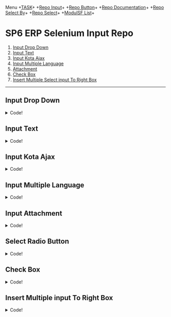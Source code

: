 Menu +[TASK](https://github.com/arshve/mardown/blob/master/Task.md)+ +[Repo Input](https://github.com/arshve/mardown/blob/master/Repo%20Input.md#Insert-Multiple-input-To-Right-Box)+ +[Repo Button](https://github.com/arshve/mardown/blob/master/Repo%20Button.md)+ +[Repo Documentation](https://github.com/arshve/mardown/blob/master/Repo%20Documentation.md)+ +[Repo Select By](https://github.com/arshve/mardown/blob/master/Repo%20Select%20By.md)+ +[Repo Select](https://github.com/arshve/mardown/blob/master/Repo%20Select.md)+ +[ModulSF List](https://github.com/arshve/mardown/blob/master/ModulSF6.md)+

# SP6 ERP Selenium **Input** Repo

1. [Input Drop Down](#Input-Drop-Down)
2. [Input Text](#Input-Text)
3. [Input Kota Ajax](#Input-Kota-Ajax)
4. [Input Multiple Language](#Input-Multiple-Language)
5. [Attachment](#Input-Attachment)
6. [Check Box](#Check-Box)
7. [Insert Multiple Select input To Right Box](#Insert-Multiple-input-To-Right-Box)

---

## Input Drop Down

<details>
<summary> Code! </summary>

```JAVA
if (!CP_TYPE.equalsIgnoreCase("")) {
    Select inp_company_type = new Select(fluentWait(By.id("inp_company_type")));
    inp_company_type.selectByVisibleText(CP_TYPE);
    String value = inp_company_type.getFirstSelectedOption().getText();
    try {
        Assert.assertEquals(value, CP_TYPE);
        test.get().pass("<small>[Selectbox]</small> Company Type : " + value);
    } catch (AssertionError e) {
        test.get().fail("<small>[Selectbox]</small> Company Type : " + value);
        throw e;
    }
    Thread.sleep(500);
}
```

<details>
<summary> What is Look Like! </summary>

![Example](https://i.ibb.co/bmMNvTT/Drop-Down-Input.png)

</details>

</details>

## Input Text

<details>
<summary> Code! </summary>

```JAVA
if(!CP_NAME.equalsIgnoreCase("")) {
   WebElement element = (new WebDriverWait(driver, 10))
    .until(ExpectedConditions.elementToBeClickable(By.id("inp_cat_code")));
    element.clear();
    Thread.sleep(500);
    element.sendKeys(Keys.HOME, Keys.chord(Keys.SHIFT, Keys.END), CP_NAME);
    String val = element.getAttribute("value");
    Assert.assertEquals(val, CP_NAME);
    test.get().pass("<small>[Textfield]</small> Company Name : " + val);
    Thread.sleep(500);
}
```

#### With Ajax Type + Select

```JAVA
if (!PARENT.equalsIgnoreCase("")) {
   WebElement element = (new WebDriverWait(driver, 10))
    .until(ExpectedConditions.elementToBeClickable(By.id("inp_cat_code")));
    element.clear();
    Thread.sleep(500);
    element.sendKeys(PARENT);
    Thread.sleep(4000);
    fluentWait(By.xpath("//td[contains(., '" + PARENT + "')]")).click();
    Thread.sleep(1500);
    test.get().pass("Parent Code : " + PARENT);
    Thread.sleep(1500);
}
```

#### With Ajax Click + Select

```JAVA
if (!PARENT.equalsIgnoreCase("")) {
   WebElement element = (new WebDriverWait(driver, 10))
    .until(ExpectedConditions.elementToBeClickable(By.id("hdn_trncourse_code")));
    element.click();
    Thread.sleep(4000);
    fluentWait(By.xpath("//td[contains(., '" + PARENT + "')]")).click();
    Thread.sleep(1500);
    test.get().pass("Parent Code : " + PARENT);
    Thread.sleep(1500);
}
```

<details>
<summary> What is Look Like! </summary>

![Example](https://i.ibb.co/0DK0KLB/Text-Input.png)

</details>

</details>

## Input Kota Ajax

<details>
<summary> Code! </summary>

```JAVA
if(!CITY.equalsIgnoreCase("")) {
    WebElement element = (new WebDriverWait(driver, 10))
    .until(ExpectedConditions.elementToBeClickable(By.id("inp_cat_code")));
    element.clear();
    Thread.sleep(500);
    element.sendKeys(CITY);
    String inp_city_idval = element.getAttribute("value");
    try
    {
        Assert.assertEquals(inp_city_idval, CITY);
        test.get().pass("<small>[Input Textfield or Suggestion Tip]</small> City : " + inp_city_idval);
    }
    catch (AssertionError e)
    {
        test.get().fail("<small>[Input Textfield or Suggestion Tip]</small> City : " + inp_city_idval);
        throw e;
    }
    wait.until(ExpectedConditions.elementToBeClickable(By.xpath("//td[contains(., '" + CITY + "')]")));
    WebElement city = fluentWait(By.xpath("//td[contains(., '" + CITY + "')]"));
    Thread.sleep(1500);
    city.click();
}
```

<details>
<summary> What is Look Like! </summary>

![Example](https://i.ibb.co/qdRNmP9/City-Ajax-Input.png)

</details>

</details>

## Input Multiple Language

<details>
<summary> Code! </summary>

```JAVA
if (!NAME.equalsIgnoreCase("") && jr2 == true) {
    String[] st_desc = NAME.split(", ");
    String[] lang = LANG.split(", ");
    for(int i = 0;i < st_desc.length;i++)
    {
        WebElement element = (new WebDriverWait(driver, 10))
        .until(ExpectedConditions.elementToBeClickable(By.id("feedback_name_"+ lang[i] +"_"+ xpathCount)));
        element.clear();
        Thread.sleep(500);
        element.sendKeys(Keys.HOME, Keys.chord(Keys.SHIFT, Keys.END), st_desc[i]);
        Thread.sleep(500);
        String val = element.getAttribute("value");
        Assert.assertEquals(val, st_desc[i]);
        test.get().pass("<small>[Input Textfield]</small> Feedback Name ["+lang[i]+"]: " + st_desc[i]);
    }
    Thread.sleep(1000);
}
```

### Multiple Language Field With FCK Text Editor

```JAVA
if (!VISION.equalsIgnoreCase("")) {
    String[] st_desc = VISION.split(", ");
    String[] lang = LANG.split(", ");
    for(int i = 0;i < st_desc.length;i++) {
        try {
            wait.until(ExpectedConditions.frameToBeAvailableAndSwitchToIt(By.xpath("//*[@id=\"inp_vision_"+ lang[i] +"___Frame\"]")));
            wait.until(ExpectedConditions.frameToBeAvailableAndSwitchToIt(By.xpath("//*[@id=\"xEditingArea\"]/iframe")));
            WebElement body = driver.findElement(By.tagName("body"));
            if(body != null) {
                System.out.println("body "+i+" exist");
            } else {
                System.out.println("body "+i+" not exist");
            }
            System.out.println(lang[i]); // debug
            System.out.println(st_desc[i]); // debug
            body.clear();
            body.sendKeys(st_desc[i]);
            Thread.sleep(500);
            test.get().pass("<small>[Input FCK Text Editor]</small> Vision : " + st_desc[i]);
            driver.switchTo().parentFrame();
        } catch(Exception e) {
            System.out.println("Error. "+e.getMessage());
        }
        System.out.println("loop "+i); // debug
        driver.switchTo().parentFrame();
    }
    Thread.sleep(500);
}
```

<details>
<summary> What is Look Like! </summary>

#### Standard

![Example](https://i.ibb.co/qNVJ5XK/Standard-Language-Input.png)

#### FCKEditor

![Example](https://i.ibb.co/HGmSDQ6/FCKEditor-Input.png)

</details>

</details>

## Input Attachment

<details>
<summary> Code! </summary>

```JAVA
if(!ATTACHMENT.equalsIgnoreCase("")) {
    WebElement inp_filename_new = fluentWait(By.id("inp_filename_new"));
    inp_filename_new.sendKeys(curr + ATTACHMENT);
    Thread.sleep(500);
    String[][] data = {
            {"<small>[Attach]</small>"},
            {"<b>File Attachment</b>"},
            {ATTACHMENT}
    };
    test.get().pass(MarkupHelper.createTable(data));
}
```

<details>
<summary> What is Look Like! </summary>

![Example](https://i.ibb.co/WgF2C8n/Attachment.png)

</details>

</details>

## Select Radio Button

<details>
<summary> Code! </summary>

### Simple Radio Button

```JAVA
WebElement inp_pos_flag = fluentWait(By.xpath("//input[@name='inp_nametype' and @title='"+TYPE+"']"));
inp_pos_flag.click();

String inp_pos_flagval = inp_pos_flag.getAttribute("title");
test.get().pass(inp_pos_flagval+" Selected");

```

### Yes or No Radio Button

```JAVA
WebElement inp_pos_flag = fluentWait(By.xpath("//input[@name='inp_pos_flag' and @title='Job Position']"));
inp_pos_flag.click();

String inp_pos_flagval = inp_pos_flag.getAttribute("title");
try {
    Assert.assertEquals(inp_pos_flagval, "Job Position");
    String[][] data = {
            {"<small>[Radio Button]</small>"},
            {"<b>Position Flag</b>"},
            {inp_pos_flagval}
    };
    test.get().pass(MarkupHelper.createTable(data));
} catch (AssertionError e) {
    test.get().fail(MarkupHelper
            .createCodeBlock("Position Flag \n[EXPECTED] : Job Position, [ACTUAL] : " + inp_pos_flagval));
    throw e;
}
Thread.sleep(500);
```

### Conditional Radio Button

```JAVA
if (OPT_TO_REJECT.equalsIgnoreCase("Yes")) {
    WebElement inp_pos_flag = fluentWait(By.xpath("//input[@id='inp_give_option_reject' and @title='Yes']"));
    inp_pos_flag.click();
    String inp_pos_flagval = inp_pos_flag.getAttribute("title");
    try {
        Assert.assertEquals(inp_pos_flagval, "Yes");
        String[][] data = {
                {"<small>[Radio Button]</small>"},
                {"<b>Position Flag</b>"},
                {inp_pos_flagval}
        };
        test.get().pass(MarkupHelper.createTable(data));
    } catch (AssertionError e) {
        test.get().fail(MarkupHelper
                .createCodeBlock("Position Flag \n[EXPECTED] : Yes, [ACTUAL] : " + inp_pos_flagval));
        throw e;
    }
} else {
    WebElement inp_pos_flag = fluentWait(By.xpath("//input[@id='inp_trackable_acceptance' and @title='No']"));
    inp_pos_flag.click();
    String inp_pos_flagval = inp_pos_flag.getAttribute("title");
    try {
        Assert.assertEquals(inp_pos_flagval, "Track Acceptance");
        String[][] data = {
                {"<small>[Radio Button]</small>"},
                {"<b>Position Flag</b>"},
                {inp_pos_flagval}
        };
        test.get().pass(MarkupHelper.createTable(data));
    } catch (AssertionError e) {
        test.get().fail(MarkupHelper
                .createCodeBlock("Position Flag \n[EXPECTED] : No, [ACTUAL] : " + inp_pos_flagval));
        throw e;
    }
}
```

<details>
<summary> What is Look Like! </summary>

![Example](https://i.ibb.co/H27CdgT/Radio-Box-Input.png)

</details>

</details>

## Check Box

<details>
<summary> Code! </summary>

### Double Click Check

```JAVA
WebElement check = driver.findElement(By.id("inp_pos_active"));
for(int i=0; i<2; i++) {
    check.click();
    test.get().pass("<small>[Textfield]</small> Check Box Clicked");
}
```

### Single Click Check

```JAVA
if (REQ.equalsIgnoreCase("Active")) {
    WebElement inp_pos_active = fluentWait(By.id("inp_is_newhire"));
    inp_pos_active.click();
    Thread.sleep(500);
    if (!inp_pos_active.isSelected()) {
        test.get().pass(MarkupHelper.createCodeBlock("[Checkbox] Active : Unchecked"));
        inp_pos_active.click();
    } else {
        test.get().fail(MarkupHelper.createCodeBlock("Failed Unchecked [Checkbox] Active"));
    }
}
```

<details>
<summary> What is Look Like! </summary>

![Example](https://i.ibb.co/Yy1Vqhr/Check-Box-Input.png)

</details>

</details>

## Insert Multiple input To Right Box

<details>
<summary> Code! </summary>

### With Search

```JAVA
if (!GRADE.equalsIgnoreCase("")) {
    String[] typeofL = GRADE.split(", ");
    for (String eltypeofL : typeofL) {
        if (eltypeofL != null && eltypeofL.length() > 0) {
            WebElement tol = fluentWait(By.id("inp_lstgradecode"));
            tol.sendKeys("");
            tol.sendKeys(eltypeofL);
            Thread.sleep(8000);
            WebElement found = fluentWait(By.cssSelector("#unselinp_lstgradecode > option:nth-child(1)"));
            actions.doubleClick(found).perform();
            Thread.sleep(3000);
            tol.clear();
            Thread.sleep(500);
            String[][] data = {
                    {"<small>[Multiple Selectbox]</small>"},
                    {"<b>Grade</b>"},
                    {eltypeofL}
            };
            test.get().pass(MarkupHelper.createTable(data));
        }
    }
}
```

### Without Search

```JAVA
if (!ORG_UNIT.equalsIgnoreCase("")) {
        String[] split = ORG_UNIT.split(", ");
        for(int i = 0;i < split.length;i++){
            Select item = new Select(driver.findElement(By.xpath("//*[@id=\"unselinp_division\"]")));
            item.selectByVisibleText(split[i]);
            Thread.sleep(300);
            test.get().pass("Provider " +split[i]+" Added");
        }
        WebElement found = fluentWait(By.cssSelector("#tr_inp_grade > td:nth-child(2) > table:nth-child(4) > tbody:nth-child(1) > tr:nth-child(1) > td:nth-child(2) > input:nth-child(1)"));
        found.click();
}
Thread.sleep(1000);
```

### Without Search + Validation Data

<details>
<summary> Initiate! </summary>

```JAVA
public boolean isElementPresent(By by) {
    try {
    driver.findElement(by);
    return true;
    } catch (NoSuchElementException e) {
    return false;
    }
}
```

</details>

```JAVA
if (!GRADE_LIST.equalsIgnoreCase("")) {
    String[] split = GRADE_LIST.split(", ");
    for(int i = 0;i < split.length;i++){
        boolean exists = driver.findElements(By.xpath("//option[@title='" + split[i] + "']")).size() != 0;
        if (exists) {
            Select item = new Select(driver.findElement(By.id("unselinp_acsmember")));
            item.selectByVisibleText(split[i]);
            test.get().pass("<small>[Grade List]</small> "+ split[i] +" Added");
            Thread.sleep(300);
        } else {
            System.out.println(split[i] +" Doesnt Found");
            test.get().pass("<small>[Grade List]</small> "+ split[i] +" Not Found");

        }
    }
    WebElement found = fluentWait(By.cssSelector("html body#pageBodyHRM.fullsize div#divBlock.divBlock div#divPopup.divPopup table#formtable tbody tr td"
            + "#pop_data.box div#formspace div form#frmGradeCategory div#divForm fieldset table tbody tr#tr_inp_acsmember.clTR1 td#tdb_1 table tbody tr td input"));
    found.click();

}

```

#### Referse Without Search

```JAVA
boolean jobFam = isElementPresent(By.cssSelector("#selinp_acsmember > option:nth-child(1)"));
System.out.println(jobFam);

if(jobFam) {
    Select select = new Select(driver.findElement(By.id("selinp_acsmember")));
    List <WebElement> elementCount = select.getOptions();
    int iSize = elementCount.size();
    for(int i =0; i<iSize ; i++){
        String sValue = elementCount.get(i).getText();
        System.out.println(sValue);
        select.selectByVisibleText(sValue);
        Thread.sleep(300);
    }
    WebElement found = fluentWait(By.cssSelector("#tr_inp_acsmember > td:nth-child(2) > table:nth-child(4) > tbody:nth-child(1) > tr:nth-child(1) > td:nth-child(2) > input:nth-child(4)"));
    found.click();
    System.out.println(jobFam);
}
test.get().pass("Undo the Title Grade");
Thread.sleep(500);
```

Initiate Condition

```JAVA
public boolean isElementPresent(By by) {
    try {
        driver.findElement(by);
        return true;
    } catch (NoSuchElementException e) {
        return false;
    }
}
```

<details>
<summary> What is Look Like! </summary>

#### With Search Box

![Example](https://i.ibb.co/554tVtV/Multiple-Select-with-search.png)

#### Without Search Box

![Example](https://i.ibb.co/NL9PBqS/Multiple-Select-Without-search.png)

</details>

</details>
